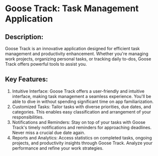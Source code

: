 # Goose Track: Task Management Application

## Description:
Goose Track is an innovative application designed for efficient task management and productivity enhancement. Whether you're managing work projects, organizing personal tasks, or tracking daily to-dos, Goose Track offers powerful tools to assist you.

## Key Features:

1. Intuitive Interface: Goose Track offers a user-friendly and intuitive interface, making task management a seamless experience. You'll be able to dive in without spending significant time on app familiarization.
2. Customized Tasks: Tailor tasks with diverse priorities, due dates, and categories. This enables easy classification and arrangement of your responsibilities.
3. Notifications and Reminders: Stay on top of your tasks with Goose Track's timely notifications and reminders for approaching deadlines. Never miss a crucial due date again.
4. Reports and Analytics: Access statistics on completed tasks, ongoing projects, and productivity insights through Goose Track. Analyze your performance and refine your work strategies.


